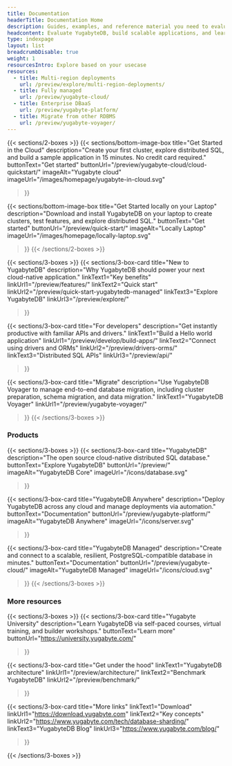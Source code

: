 ```yaml
---
title: Documentation
headerTitle: Documentation Home
description: Guides, examples, and reference material you need to evaluate YugabyteDB database, build scalable applications, and learn distributed SQL.
headcontent: Evaluate YugabyteDB, build scalable applications, and learn distributed SQL
type: indexpage
layout: list
breadcrumbDisable: true
weight: 1
resourcesIntro: Explore based on your usecase
resources:
  - title: Multi-region deployments
    url: /preview/explore/multi-region-deployments/
  - title: Fully managed
    url: /preview/yugabyte-cloud/
  - title: Enterprise DBaaS
    url: /preview/yugabyte-platform/
  - title: Migrate from other RDBMS
    url: /preview/yugabyte-voyager/
---
```


{{< sections/2-boxes >}}
  {{< sections/bottom-image-box
    title="Get Started in the Cloud"
    description="Create your first cluster, explore distributed SQL, and build a sample application in 15 minutes. No credit card required."
    buttonText="Get started"
    buttonUrl="/preview/yugabyte-cloud/cloud-quickstart/"
    imageAlt="Yugabyte cloud" imageUrl="/images/homepage/yugabyte-in-cloud.svg"
  >}}

  {{< sections/bottom-image-box
    title="Get Started locally on your Laptop"
    description="Download and install YugabyteDB on your laptop to create clusters, test features, and explore distributed SQL."
    buttonText="Get started"
    buttonUrl="/preview/quick-start/"
    imageAlt="Locally Laptop" imageUrl="/images/homepage/locally-laptop.svg"
  >}}
{{< /sections/2-boxes >}}

{{< sections/3-boxes >}}
  {{< sections/3-box-card
    title="New to YugabyteDB"
    description="Why YugabyteDB should power your next cloud-native application."
    linkText1="Key benefits"
    linkUrl1="/preview/features/"
    linkText2="Quick start"
    linkUrl2="/preview/quick-start-yugabytedb-managed"
    linkText3="Explore YugabyteDB"
    linkUrl3="/preview/explore/"
  >}}

  {{< sections/3-box-card
    title="For developers"
    description="Get instantly productive with familiar APIs and drivers."
    linkText1="Build a Hello world application"
    linkUrl1="/preview/develop/build-apps/"
    linkText2="Connect using drivers and ORMs"
    linkUrl2="/preview/drivers-orms/"
    linkText3="Distributed SQL APIs"
    linkUrl3="/preview/api/"
  >}}

  {{< sections/3-box-card
    title="Migrate"
    description="Use YugabyteDB Voyager to manage end-to-end database migration, including cluster preparation, schema migration, and data migration."
    linkText1="YugabyteDB Voyager"
    linkUrl1="/preview/yugabyte-voyager/"
  >}}
{{< /sections/3-boxes >}}

### Products

{{< sections/3-boxes >}}
  {{< sections/3-box-card
    title="YugabyteDB"
    description="The open source cloud-native distributed SQL database."
    buttonText="Explore YugabyteDB"
    buttonUrl="/preview/"
    imageAlt="YugabyteDB Core"
    imageUrl="/icons/database.svg"
  >}}

  {{< sections/3-box-card
    title="YugabyteDB Anywhere"
    description="Deploy YugabyteDB across any cloud and manage deployments via automation."
    buttonText="Documentation"
    buttonUrl="/preview/yugabyte-platform/"
    imageAlt="YugabyteDB Anywhere"
    imageUrl="/icons/server.svg"
  >}}

  {{< sections/3-box-card
    title="YugabyteDB Managed"
    description="Create and connect to a scalable, resilient, PostgreSQL-compatible database in minutes."
    buttonText="Documentation"
    buttonUrl="/preview/yugabyte-cloud/"
    imageAlt="YugabyteDB Managed"
    imageUrl="/icons/cloud.svg"
  >}}
{{< /sections/3-boxes >}}

<!--
### New to YugabyteDB?

{{< sections/3-boxes >}}
  {{< sections/3-box-card
    title="Key benefits"
    description="What is YugabyteDB, and why it should power your cloud-native applications."
    buttonText="Key benefits"
    buttonUrl="/preview/features/"
  >}}

  {{< sections/3-box-card
    title="Quick start"
    description="Create your first cluster, explore distributed SQL, and build a sample application in 15 minutes."
    buttonText="Get Started"
    buttonUrl="/preview/quick-start-yugabytedb-managed/"
  >}}

  {{< sections/3-box-card
    title="Explore YugabyteDB"
    description="Test YugabyteDB's features through examples, including API compatibility, availability, scalability, and more."
    buttonText="Explore"
    buttonUrl="/preview/explore/"
  >}}
{{< /sections/3-boxes >}}

### For developers

{{< sections/3-boxes >}}
  {{< sections/3-box-card
    title="Build a Hello world application"
    description="Use your favorite programming language to build an application that connects to a YugabyteDB cluster."
    buttonText="Build a Hello world application"
    buttonUrl="/preview/develop/build-apps/"
  >}}

  {{< sections/3-box-card
    title="Connect using drivers and ORMs"
    description="Connect applications using familiar third-party divers and ORMs and YugabyteDB Smart Drivers."
    buttonText="Drivers and ORMs"
    buttonUrl="/preview/drivers-orms/"
  >}}

  {{< sections/3-box-card
    title="Common patterns"
    description="Leverage common data models to design robust and efficient cloud-native applications."
    buttonText="Common patterns"
    buttonUrl="/preview/develop/common-patterns//"
  >}}
{{< /sections/3-boxes >}}

### Operations

{{< sections/3-boxes >}}
  {{< sections/3-box-card
    title="Deploy YugabyteDB"
    description="Deploy YugabyteDB to the public cloud, a private data center, or Kubernetes."
    buttonText="Deploy YugabyteDB"
    buttonUrl="/preview/deploy/"
  >}}

  {{< sections/3-box-card
    title="Manage your deployment"
    description="Back up, change cluster configuration, and upgrade deplopyments."
    buttonText="Manage your deployment"
    buttonUrl="/preview/manage/"
  >}}

  {{< sections/3-box-card
    title="Migrate"
    description="Use YugabyteDB Voyager to manage end-to-end database migration."
    buttonText="Migrate"
    buttonUrl="/preview/yugabyte-voyager/"
  >}}
{{< /sections/3-boxes >}}

## Learn through examples

{{< sections/3-boxes-top-image >}}
  {{< sections/3-box-card
    title="Build a Hello world application"
    description="Use your favorite programming language to build an application that connects to a YugabyteDB cluster."
    buttonText="Get started"
    buttonUrl="/preview/develop/build-apps/"
    imageAlt="Build a Hello world application"
    imageUrl="/images/homepage/build-hello-world-application.svg"
  >}}

  {{< sections/3-box-card
    title="Run a real world demo app"
    description="Run a distributed full-stack e-commerce application built on YugabyteDB, Node.js Express, and React."
    buttonText="Get started"
    buttonUrl="/preview/develop/realworld-apps/ecommerce-app/"
    imageAlt="Run a real world demo app"
    imageUrl="/images/homepage/run-real-world-demo-app.svg"
  >}}

  {{< sections/3-box-card
    title="Explore Distributed SQL capabilities"
    description="Test YugabyteDB's compatibility with standard PostgreSQL features, such as data types, queries, expressions, and more."
    buttonText="Get started"
    buttonUrl="/preview/explore/"
    imageAlt="Explore Distributed SQL capabilities"
    imageUrl="/images/homepage/explore-distributed-sql-capabilities.svg"
  >}}
{{< /sections/3-boxes-top-image >}}

## Key concepts

{{< sections/3-boxes >}}
  {{< sections/3-box-card
    title="Understand availability"
    description="Find out how a YugabyteDB cluster continues to do reads and writes when a node fails."
    buttonText="Read real world availability usecases"
    buttonUrl="/preview/explore/fault-tolerance/macos/"
    imageAlt="Understand availability"
    imageUrl="/icons/availability.svg"
  >}}

  {{< sections/3-box-card
    title="Understand scalability"
    description="Scale a cluster and see how YugabyteDB dynamically distributes transactions."
    buttonText="Read real world scalability usecases"
    buttonUrl="/preview/explore/linear-scalability/"
    imageAlt="Understand scalability"
    imageUrl="/icons/scalability.svg"
  >}}

  {{< sections/3-box-card
    title="Understand geo-partitioning"
    description="See how moving data closer to users can reduce latency and improve performance."
    buttonText="Read real world Geo usecases"
    buttonUrl="/preview/explore/multi-region-deployments/row-level-geo-partitioning/"
    imageAlt="Understand Geo"
    imageUrl="/icons/geo.svg"
  >}}
{{< /sections/3-boxes >}}
-->

### More resources

{{< sections/3-boxes >}}
  {{< sections/3-box-card
    title="Yugabyte University"
    description="Learn YugabyteDB via self-paced courses, virtual training, and builder workshops."
    buttonText="Learn more"
    buttonUrl="https://university.yugabyte.com/"
  >}}

  {{< sections/3-box-card
    title="Get under the hood"
    linkText1="YugabyteDB architecture"
    linkUrl1="/preview/architecture/"
    linkText2="Benchmark YugabyteDB"
    linkUrl2="/preview/benchmark/"
  >}}

  {{< sections/3-box-card
    title="More links"
    linkText1="Download"
    linkUrl1="https://download.yugabyte.com"
    linkText2="Key concepts"
    linkUrl2="https://www.yugabyte.com/tech/database-sharding/"
    linkText3="YugabyteDB Blog"
    linkUrl3="https://www.yugabyte.com/blog/"
  >}}

<!--
  {{< sections/3-box-card
    title="Distributed SQL APIs"
    linkText1="YSQL"
    linkUrl1="/preview/api/ysql/"
    linkText2="YCQL"
    linkUrl2="/preview/api/ycql/"
  >}}
-->
{{< /sections/3-boxes >}}

